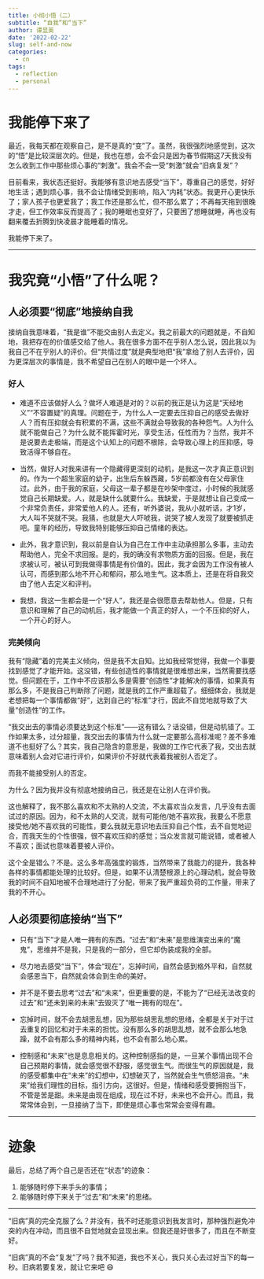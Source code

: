 ```yaml
---
title: 小彻小悟（二）
subtitle: “自我”和“当下”
author: 谭显英
date: '2022-02-22'
slug: self-and-now
categories:
  - cn
tags:
  - reflection
  - personal
---
```


# 我能停下来了

最近，我每天都在观察自己，是不是真的“变”了。虽然，我很强烈地感觉到，这次的“悟”是比较深层次的。但是，我也在想，会不会只是因为春节假期这7天我没有怎么收到工作中那些烦心事的“刺激”。我会不会一受“刺激”就会“旧病复发”？

目前看来，我状态还挺好。我能够有意识地去感受“当下”，尊重自己的感觉，好好地生活；遇到烦心事，我不会让情绪受到影响，陷入“内耗”状态。我更开心更快乐了；家人孩子也更爱我了；我工作还是那么忙，但不那么累了；不再每天拖到很晚才走，但工作效率反而提高了；我的睡眠也变好了，只要困了想睡就睡，再也没有翻来覆去折腾到快凌晨才能睡着的情况。

我能停下来了。

---

# 我究竟“小悟”了什么呢？



## 人必须要“彻底”地接纳自我


接纳自我意味着，“我是谁”不能交由别人去定义。我之前最大的问题就是，不自知地，我把存在的价值感交给了他人。我在很多方面不在乎别人怎么说，因此我以为我自己不在乎别人的评价。但“共情过度”就是典型地把“我”拿给了别人去评价，因为更深层次的事情是，我不希望自己在别人的眼中是一个坏人。

### 好人

- 难道不应该做好人么？做坏人难道是对的？以前的我正是认为这是“天经地义”“不容置疑”的真理。问题在于，为什么人一定要去压抑自己的感受去做好人？而有压抑就会有积累的不满，这些不满就会导致我的各种怨气。人为什么就不能做自己？为什么就不能挥霍时光，享受生活，任性而为？当然，我并不是说要去走极端，而是这个认知上的问题不根除，会导致心理上的压抑感，导致活得不够自在。

- 当然，做好人对我来讲有一个隐藏得更深刻的动机，是我这一次才真正意识到的。作为一个超生家庭的幼子，出生后东躲西藏，5岁前都没有在父母家住过。此外，由于我的家庭，父母这一辈子都是在吵架中度过，小时候的我就感觉自己长期缺爱。人，就是缺什么就要什么。我缺爱，于是就想让自己变成一个非常负责任，非常爱他人的人。还有，听外婆说，我从小就听话，才1岁，大人叫不哭就不哭。我猜，也就是大人吓唬我，说哭了被人发现了就要被抓走吧。童年的经历，导致我特别能够压抑自己情绪的表达。

- 此外，我才意识到，我以前是自认为自己在工作中主动承担那么多事，主动去帮助他人，完全不求回报。是的，我的确没有求物质方面的回报。但是，我在求被认可，被认可到我做得事情是有价值的。因此，我才会因为工作没有被人认可，而感到那么地不开心和郁闷，那么地生气。这本质上，还是在将自我交由了他人去定义和评判。

- 我想，我这一生都会是一个“好人”，我还是会很愿意去帮助他人。但是，只有意识和理解了自己的动机后，我才能做一个真正的好人，一个不压抑的好人，一个开心的好人。

### 完美倾向

我有“隐藏”着的完美主义倾向，但是我不太自知。比如我经常觉得，我做一个事要找到感觉了才能开始。这没错，有些创造性的事情就是很难想出来，当然需要找感觉。但问题在于，工作中不应该那么多是需要“创造性”才能解决的事情，如果真有那么多，不是我自己判断除了问题，就是我的工作严重超载了。细细体会，我就是老想把每一个事情都做“好”，达到自己的“标准”才行，因此不自觉地就导致了大量“创造性”的工作。

“我交出去的事情必须要达到这个标准”——这有错么？话没错，但是动机错了。工作如果太多，过分超量，我交出去的事情为什么就一定要那么高标准呢？差不多难道不也挺好了么？其实，我自己隐含的意思是，我做的工作它代表了我，交出去就意味着别人会对它进行评价，如果评价不好就代表着我被别人否定了。

而我不能接受别人的否定。

为什么？因为我并没有彻底地接纳自己，我还是在让别人在评价我。

这也解释了，我不那么喜欢和不太熟的人交流，不太喜欢当众发言，几乎没有去面试过的原因。因为，和不太熟的人交流，就有可能他/她不喜欢我，我要么不愿意接受他/她不喜欢我的可能性，要么我就无意识地去压抑自己个性，去不自觉地迎合，而我天生的个性很强，很不喜欢压抑的感觉；当众发言就可能说错，或者被人不喜欢；面试也意味着要被人评价。

这个全是错么？不是。这么多年高强度的锻炼，当然带来了我能力的提升，我各种各样的事情都能处理的比较好。但是，如果不认清楚根源上的心理动机，就会导致我的时间不自知地被不合理地进行了分配，带来了我严重超负荷的工作量，带来了我的不开心。

## 人必须要彻底接纳“当下”

- 只有“当下”才是人唯一拥有的东西。“过去”和“未来”是思维演变出来的“魔鬼”，思维并不是我，只是我的一部分，但它却伪装成我的全部。

- 尽力地去感受“当下”，体会“现在”，忘掉时间，自然会感到格外平和，自然就会感恩当下，自然就会体会到生命的美好。   

- 并不是不要去思考“过去”和“未来”，但更重要的是，不能为了“已经无法改变的过去”和“还未到来的未来”去毁灭了“唯一拥有的现在”。

- 忘掉时间，就不会去胡思乱想，因为那些胡思乱想的思绪，全都是关于对于过去重复的回忆和对于未来的担忧。没有那么多的胡思乱想，就不会那么地急躁，就不会有那么多的精神内耗，也不会有那么地心累。
    
- 控制感和“未来”也是息息相关的。这种控制感指的是，一旦某个事情出现不合自己预期的事情，就会感觉很不舒服，感觉很生气。而很生气的原因就是，我的感受都集中在“未来”的幻想中，幻想破灭了，当然就会生气愤怒沮丧。“未来”给我们理性的目标，指引方向，这很好。但是，情绪和感受要拥抱当下，不管是苦是甜。未来是由现在组成，现在过不好，未来也不会开心。而且，我常常体会到，一旦接纳了当下，即使是烦心事也常常会变得有趣。

---

# 迹象

最后，总结了两个自己是否还在“状态”的迹象：

1. 能够随时停下来手头的事情；
2. 能够随时停下来关于“过去”和“未来”的思绪。

---

“旧病”真的完全克服了么？并没有，我不时还能意识到我发言时，那种强烈避免冲突的内在冲动，而且很不自觉地就会显现出来。但我还是好很多了，而且在不断变好。

“旧病”真的不会“复发”了吗？我不知道，我也不关心，我只关心去过好当下的每一秒。旧病若要复发，就让它来吧 :smile:

